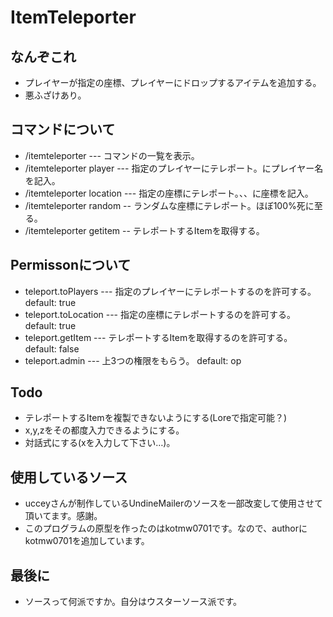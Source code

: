 # ItemTeleporter
## なんぞこれ
- プレイヤーが指定の座標、プレイヤーにドロップするアイテムを追加する。
- 悪ふざけあり。

## コマンドについて
- /itemteleporter --- コマンドの一覧を表示。
- /itemteleporter player <player> --- 指定のプレイヤーにテレポート。<player>にプレイヤー名を記入。
- /itemteleporter location <x> <y> <z> --- 指定の座標にテレポート。<x>、<y>、<z>に座標を記入。
- /itemteleporter random -- ランダムな座標にテレポート。ほぼ100%死に至る。
- /itemteleporter getitem -- テレポートするItemを取得する。

## Permissonについて
- teleport.toPlayers --- 指定のプレイヤーにテレポートするのを許可する。 default: true
- teleport.toLocation --- 指定の座標にテレポートするのを許可する。 default: true
- teleport.getItem --- テレポートするItemを取得するのを許可する。 default: false
- teleport.admin --- 上3つの権限をもらう。 default: op

## Todo
- テレポートするItemを複製できないようにする(Loreで指定可能？)
- x,y,zをその都度入力できるようにする。
- 対話式にする(xを入力して下さい…)。

## 使用しているソース
- ucceyさんが制作しているUndineMailerのソースを一部改変して使用させて頂いてます。感謝。
- このプログラムの原型を作ったのはkotmw0701です。なので、authorにkotmw0701を追加しています。

## 最後に
- ソースって何派ですか。自分はウスターソース派です。
